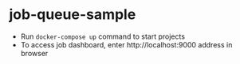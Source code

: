 # job-queue-sample

* Run `docker-compose up` command to start projects
* To access job dashboard, enter http://localhost:9000 address in browser
